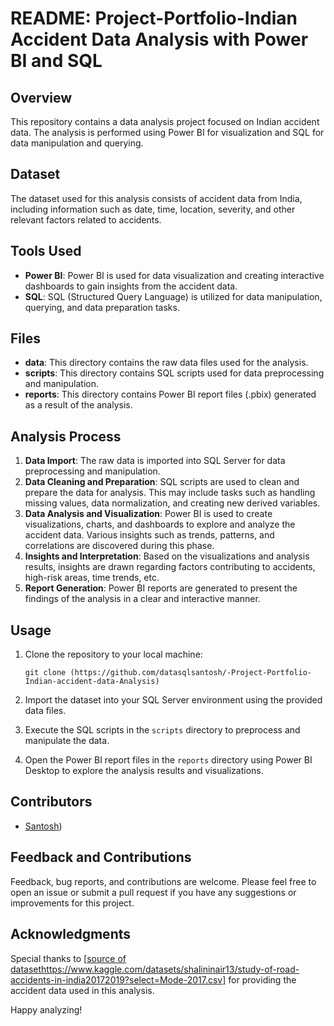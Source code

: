 # README: Project-Portfolio-Indian Accident Data Analysis with Power BI and SQL

## Overview

This repository contains a data analysis project focused on Indian accident data. The analysis is performed using Power BI for visualization and SQL for data manipulation and querying.

## Dataset

The dataset used for this analysis consists of accident data from India, including information such as date, time, location, severity, and other relevant factors related to accidents.

## Tools Used

- **Power BI**: Power BI is used for data visualization and creating interactive dashboards to gain insights from the accident data.
- **SQL**: SQL (Structured Query Language) is utilized for data manipulation, querying, and data preparation tasks.

## Files

- **data**: This directory contains the raw data files used for the analysis.
- **scripts**: This directory contains SQL scripts used for data preprocessing and manipulation.
- **reports**: This directory contains Power BI report files (.pbix) generated as a result of the analysis.

## Analysis Process

1. **Data Import**: The raw data is imported into SQL Server for data preprocessing and manipulation.
2. **Data Cleaning and Preparation**: SQL scripts are used to clean and prepare the data for analysis. This may include tasks such as handling missing values, data normalization, and creating new derived variables.
3. **Data Analysis and Visualization**: Power BI is used to create visualizations, charts, and dashboards to explore and analyze the accident data. Various insights such as trends, patterns, and correlations are discovered during this phase.
4. **Insights and Interpretation**: Based on the visualizations and analysis results, insights are drawn regarding factors contributing to accidents, high-risk areas, time trends, etc.
5. **Report Generation**: Power BI reports are generated to present the findings of the analysis in a clear and interactive manner.

## Usage

1. Clone the repository to your local machine:

   ```
   git clone (https://github.com/datasqlsantosh/-Project-Portfolio-Indian-accident-data-Analysis)
   ```

2. Import the dataset into your SQL Server environment using the provided data files.
3. Execute the SQL scripts in the `scripts` directory to preprocess and manipulate the data.
4. Open the Power BI report files in the `reports` directory using Power BI Desktop to explore the analysis results and visualizations.

## Contributors

- [Santosh](https://github.com/datasqlsantosh))

## Feedback and Contributions

Feedback, bug reports, and contributions are welcome. Please feel free to open an issue or submit a pull request if you have any suggestions or improvements for this project.

## Acknowledgments

Special thanks to [[source of dataset](https://www.kaggle.com/datasets/shalininair13/study-of-road-accidents-in-india20172019?select=Mode-2017.csv)https://www.kaggle.com/datasets/shalininair13/study-of-road-accidents-in-india20172019?select=Mode-2017.csv] for providing the accident data used in this analysis.

Happy analyzing!
